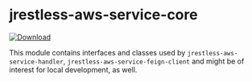 # jrestless-aws-service-core

[ ![Download](https://api.bintray.com/packages/bbilger/maven/jrestless-aws-service-core/images/download.svg) ](https://bintray.com/bbilger/maven/jrestless-aws-service-core/_latestVersion)

This module contains interfaces and classes used by `jrestless-aws-service-handler`, `jrestless-aws-service-feign-client` and might be of interest for local development, as well.
